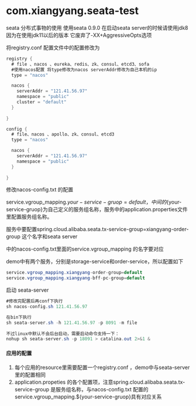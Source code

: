 # com.xiangyang.seata-test
seata 分布式事物的使用
使用seata 0.9.0
在启动seata server的时候请使用jdk8 因为在使用jdk11以后的版本 它废弃了-XX+AggressiveOpts选项

将registry.conf 配置文件中的配置修改为

```java
registry {
  # file 、nacos 、eureka、redis、zk、consul、etcd3、sofa
  #使用nacos配置 将type修改为nacos serverAddr修改为自己本机的ip
  type = "nacos"

  nacos {
    serverAddr = "121.41.56.97"
    namespace = "public"
    cluster = "default"
  }
 
}

config {
  # file、nacos 、apollo、zk、consul、etcd3
  type = "nacos"

  nacos {
    serverAddr = "121.41.56.97"
    namespace = "public"
  }
  
}

```

修改nacos-config.txt 的配置

service.vgroup_mapping.${your-service-gruop}=default，中间的${your-service-gruop}为自己定义的服务组名称，服务中的application.properties文件里配置服务组名称。

服务中要配置spring.cloud.alibaba.seata.tx-service-group=xiangyang-order-group  这个名字和seata server

中的nacos-config.txt里面的service.vgroup_mapping 的名字要对应

demo中有两个服务，分别是storage-service和order-service，所以配置如下

```java
service.vgroup_mapping.xiangyang-order-group=default
service.vgroup_mapping.xiangyang-bff-pc-group=default

```

启动 seata-server

```java
#修改完配置后再conf下执行
sh nacos-config.sh 121.41.56.97

在bin下执行
sh seata-server.sh -h 121.41.56.97 -p 8091 -m file
    
不过linux中默认不会后台启动，需要启动命令支持一下：
nohup sh seata-server.sh -p 18091 > catalina.out 2>&1 &

```

#### 应用的配置

1. 每个应用的resource里需要配置一个registry.conf ，demo中与seata-server里的配置相同
2. application.propeties 的各个配置项，注意spring.cloud.alibaba.seata.tx-service-group 是服务组名称，与nacos-config.txt 配置的service.vgroup_mapping.${your-service-gruop}具有对应关系